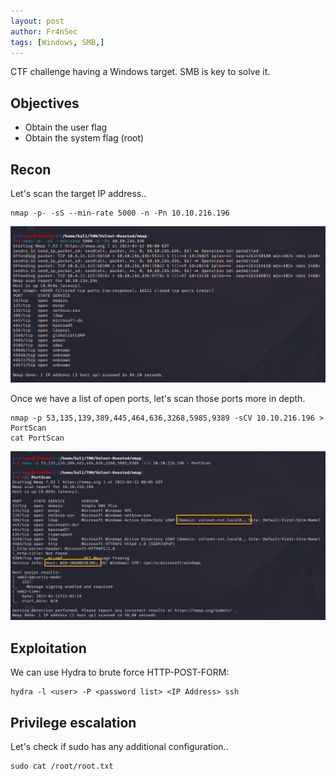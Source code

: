 ```yaml
---
layout: post
author: Fr4nSec
tags: [Windows, SMB,]
---
```


CTF challenge having a Windows target. SMB is key to solve it.

## Objectives

- Obtain the user flag
- Obtain the system flag (root)

## Recon

Let's scan the target IP address..

```
nmap -p- -sS --min-rate 5000 -n -Pn 10.10.216.196
```
![scan1](/images/scan1.jpg)

Once we have a list of open ports, let's scan those ports more in depth.

```
nmap -p 53,135,139,389,445,464,636,3268,5985,9389 -sCV 10.10.216.196 > PortScan
cat PortScan
```

![scan2](/images/scan2.jpg)


## Exploitation

We can use Hydra to brute force HTTP-POST-FORM:


```
hydra -l <user> -P <password list> <IP Address> ssh
```



## Privilege escalation

Let's check if sudo has any additional configuration..

```
sudo cat /root/root.txt
```
